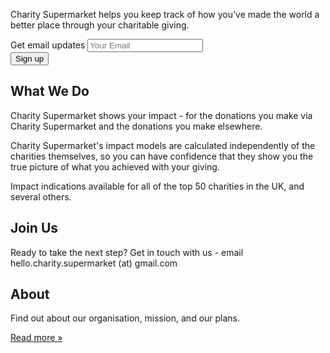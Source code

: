 <!-- Main jumbotron for a primary marketing message or call to action -->
<div id='page-part1'>
<p></p>
<div class="jumbotron">
  <div class="container">
  	<p>Charity Supermarket helps you keep track of how you’ve made the world a better place through your charitable giving.</p>
	<div> <!-- class='center-block text-center' -->
	<form id='mailing-list' action='https://sogive.soda.sh/forms-form.json' class='form-inline'>
		<input type='hidden' name='mlist' value='company-news,product-news,marketing'>
		<div class='form-group'>
			<label class='input-lg'>Get email updates</label>  			
			<input class='form-control input-lg' type='email' name='email' placeholder='Your Email'>
		</div>
		<button class="btn btn-primary btn-lg" type='submit'>Sign up</button>
	</form>        	
    </div><!-- ./center-block for form -->
  </div>
</div><!-- ./jumbotron -->
</div><!-- ./page-part1 -->
<div class="container" id='page-part2'>
  <!-- Example row of columns -->
  <div class="row">
    <div class="col-md-4">
      <h2>What We Do</h2>
      <p>
      Charity Supermarket shows your impact - for the donations you make via Charity Supermarket and the donations you make elsewhere.
      </p>
      <p>
	Charity Supermarket's impact models are calculated independently of the charities themselves, so you can have confidence that they show you the true picture of what you achieved with your giving.
	</p>
	<p>
	Impact indications available for all of the top 50 charities in the UK, and several others.
	</p>
    </div><!-- ./what we do -->
    <div class="col-md-4">
    	<h2>Join Us</h2>
    	<p>Ready to take the next step? Get in touch with us - email <span class='email' name='hello.charity.supermarket' domain='gmail.com'>hello.charity.supermarket (at) gmail.com</span></p>
   </div>
    <div class="col-md-4">
      	<h2>About</h2>
      	<p>Find out about our organisation, mission, and our plans.</p>
      	<p><a class="btn btn-default" href="about.html" role="button">Read more &raquo;</a></p>
    </div><!-- ./Values -->
  </div><!-- ./row -->	
</div><!-- ./page-part2 -->
